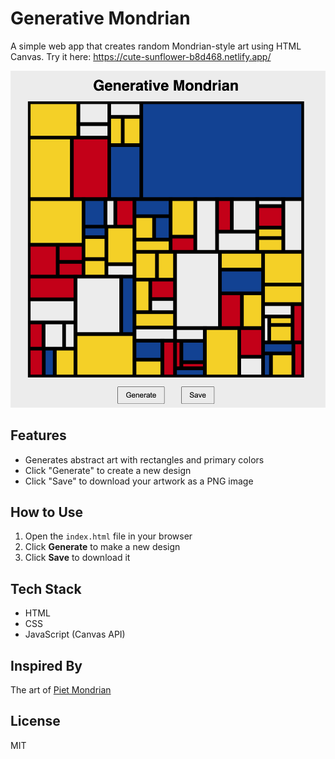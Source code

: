 # Generative Mondrian

A simple web app that creates random Mondrian-style art using HTML Canvas. Try it here: https://cute-sunflower-b8d468.netlify.app/

![Screenshot](screenshot.png)

## Features

- Generates abstract art with rectangles and primary colors
- Click "Generate" to create a new design
- Click "Save" to download your artwork as a PNG image

## How to Use

1. Open the `index.html` file in your browser
2. Click **Generate** to make a new design
3. Click **Save** to download it

## Tech Stack

- HTML
- CSS
- JavaScript (Canvas API)

## Inspired By

The art of [Piet Mondrian](https://en.wikipedia.org/wiki/Piet_Mondrian)

## License

MIT
